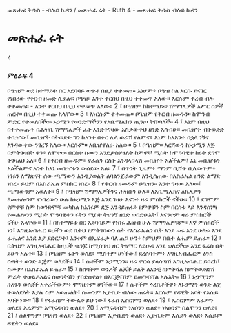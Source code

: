 ﻿
መጽሐፍ ቅዱስ - ብሉይ ኪዳን / መጽሐፈ ሩት - Ruth 4 - መጽሐፍ ቅዱስ ብሉይ ኪዳን
# መጽሐፈ ሩት
4
### ምዕራፍ 4
ቦዔዝም ወደ ከተማይቱ በር አደባባይ ወጥቶ በዚያ ተቀመጠ። እነሆም፥ ቦዔዝ ስለ እርሱ ይናገር የነበረው የቅርብ ዘመድ ሲያልፍ ቦዔዝ። አንተ ቀርበህ በዚህ ተቀመጥ አለው። እርሱም ቀረብ ብሎ ተቀመጠ። - አንተ ቀርበህ በዚህ ተቀመጥ አለው።
2 ፤ ቦዔዝም ከከተማይቱ ሽማግሌዎች አሥር ሰዎች ጠርቶ። በዚህ ተቀመጡ አላቸው።
3 ፤ እነርሱም ተቀመጡ። ቦዔዝም የቅርብ ዘመዱን። ከሞዓብ ምድር የተመለሰችው ኑኃሚን የወንድማችንን የአቤሜሌክን ጢንጦ ትሸጣለች።
4 ፤ እኔም በዚህ በተቀመጡት በሕዝቤ ሽማግሌዎች ፊት እንድትገዛው አስታውቅህ ዘንድ አሰብሁ። መቤዠት ብትወድድ ተቤዠው፤ መቤዠት ባትወድድ ግን ከአንተ በቀር ሌላ ወራሽ የለምና፥ እኔም ከእአንተ በኋላ ነኝና እንዳውቀው ንገረኝ አለው። እርሱም። እቤዠዋለሁ አለው።
5 ፤ ቦዔዝም። እርሻውን ከኑኃሚን እጅ በምትገዛበት ቀን፥ ለሞተው በርስቱ ስሙን እንድታስነሣለት ከምዋቹ ሚስት ከሞዓባዊቱ ከሩት ደግሞ ትገዛለህ አለ።
6 ፤ የቅርብ ዘመዱም። የራሴን ርስት እንዳላበላሽ መቤዠት አልችልም፤ እኔ መቤዠቱን አልችልምና አንተ ከእኔ መቤዠቱን ውሰደው አለ።
7 ፤ በጥንት ጊዜም፥ ማንም ቢሸጥ ቢለውጥም፥ ነገሩን ለማጽናት ሰው ጫማውን እንዲያወልቅ ለባልንጀራውም እንዲሰጠው በእስራኤል ዘንድ ልማድ ነበረ። ይህም በእስራኤል ምስክር ነበረ።
8 ፤ የቅርብ ዘመዱም ቦዔዝን። አንተ ግዛው አለው፤ ጫማውንም አወለቀ።
9 ፤ ቦዔዝም ሽማግሌዎችንና ሕዝቡን ሁሉ። ለአቤሜሌክና ለኬሌዎን ለመሐሎንም የነበረውን ሁሉ ከኑኃሚን እጅ እንደ ገዛሁ እናንተ ዛሬ ምስክሮች ናችሁ።
10 ፤ ደግሞም የምዋቹ ስም ከወንድሞቹ መካከል ከአገሩም ደጅ እንዳይጠፋ፥ የምዋቹን ስም በርስቱ ላይ እንዳስነሣ የመሐሎንን ሚስት ሞዓባዊቱን ሩትን ሚስት ትሆነኝ ዘንድ ወሰድሁአት፤ እናንተም ዛሬ ምስክሮች ናችሁ አላቸው።
11 ፤ በከተማይቱ በር አደባባይም የነበሩ ሕዝብ ሁሉ ሽማግሌዎቹም። እኛ ምስክሮች ነን፤ እግዚአብሔር ይህችን ወደ ቤትህ የምትገባውን ሴት የእስራኤልን ቤት እንደ ሠሩ እንደ ሁለቱ እንደ ራሔልና እንደ ልያ ያድርጋት፤ አንተም በኤፍራታ ባለ ጠጋ ሁን፥ ስምህም በቤተ ልሔም ይጠራ።
12 ፤ ቤትህም እግዚአብሔር ከዚህች ቈንጆ ከሚሰጥህ ዘር ትዕማር ለይሁዳ እንደ ወለደችው እንደ ፋሬስ ቤት ይሁን አሉት።
13 ፤ ቦዔዝም ሩትን ወሰደ፥ ሚስትም ሆነችው፤ ደረሰባትም፥ እግዚአብሔርም ፅንስ ሰጣት፥ ወንድ ልጅም ወለደች።
14 ፤ ሴቶችም ኑኃሚንን። ዛሬ ዋርሳ ያላሳጣሽ እግዚአብሔር ይባረክ፤ ስሙም በእስራኤል ይጠራ።
15 ፤ ከሰባትም ወንዶች ልጆች ይልቅ ለአንቺ ከምትሻል ከምትወድድሽ ምራት ተወልዶአልና ሰውነትሽን ያሳድሰዋል፥ በእርጅናሽም ይመግብሻል አሉአት።
16 ፤ ኑኃሚንም ሕፃኑን ወሰደች አቀፈችውም፥ ሞግዚትም ሆነችው።
17 ፤ ሴቶችም ጎረቤቶችዋ፥ ለኑኃሚን ወንድ ልጅ ተወለደላት እያሉ ስም አወጡለት፤ ስሙንም ኢዮቤድ ብለው ጠሩት። እርሱም የዳዊት አባት የእሴይ አባት ነው።
18 ፤ የፋሬስም ትውልድ ይህ ነው፤ ፋሬስ ኤስሮምን ወለደ፥
19 ፤ ኤስሮምም አራምን ወለደ፥ አራምም አሚናዳብን ወለደ፥
20 ፤ አሚናዳብም ነአሶንን ወለደ፥ ነአሶንም ሰልሞንን ወለደ፥
21 ፤ ሰልሞንም ቦዔዝን ወለደ፥
22 ፤ ቦዔዝም ኢዮቤድን ወለደ፥ ኢዮቤድም እሴይን ወለደ፥ እሴይም ዳዊትን ወለደ። 
